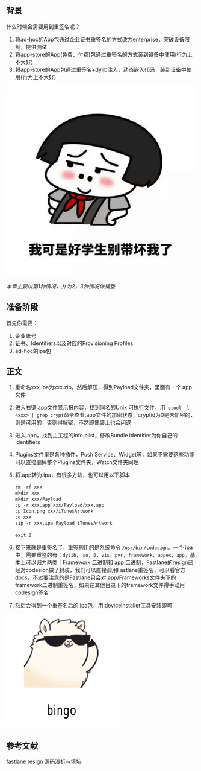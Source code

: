 ## 背景

什么时候会需要用到重签名呢？

1. 将ad-hoc的App包通过企业证书重签名的方式改为enterprise，突破设备限制，提供测试
2. 将app-store的App(免费、付费)包通过重签名的方式装到设备中使用(行为上不大好)
3. 将app-store的App包通过重签名+dylib注入，动态嵌入代码，装到设备中使用(行为上不大好)



![应用重签名与代码嵌入](https://github.com/JasonMR7/JasonMR7.github.io/raw/master/assets/images/表情包/别带坏我了.jpg)





*本章主要讲第1种情况，并为2，3种情况做铺垫*





## 准备阶段

首先你需要：

1. 企业账号
2. 证书、Identifiers以及对应的Provisioning Profiles
3. ad-hoc的ipa包





## 正文

1. 重命名xxx.ipa为xxx.zip，然后解压，得到Payload文件夹，里面有一个.app文件

2. 进入右键.app文件显示报内容，找到同名的Unix 可执行文件，用` otool -l <xxx> | grep crypt`命令查看.app文件的加密状态，cryptid为0是未加密的，则是可用的，否则得解密，不然即使装上也会闪退

3. 进入.app，找到主工程的info.plist，修改Bundle identifier为你自己的Identifiers

4. Plugins文件里是各种插件，Push Service、Widget等，如果不需要这些功能可以直接删掉整个Plugins文件夹，Watch文件夹同理

5. 将.app转为.ipa，有很多方法，也可以用以下脚本

   ```shell
   rm -rf xxx
   mkdir xxx
   mkdir xxx/Payload
   cp -r xxx.app xxx/Payload/xxx.app
   cp Icon.png xxx/iTunesArtwork
   cd xxx
   zip -r xxx.ipa Payload iTunesArtwork
   
   exit 0
   ```

6. 接下来就是重签名了，重签利用的是系统命令 `/usr/bin/codesign`。一个 ipa 中，需要重签的有：`dylib`， `so`，`0`，`vis`，`pvr`，`framework`，`appex`，`app`。基本上可以归为两类：Framework 二进制和 app 二进制，Fastlane的resign已经对codesign做了封装，我们可以直接调用Fastlane重签名，可以看官方[docs](https://docs.fastlane.tools/actions/resign/)，不过要注意的是Fastlane只会对.app/Frameworks文件夹下的framework二进制重签名，如果在其他目录下的framework文件得手动用codesign签名

7. 然后会得到一个重签名后的.ipa包，用ideviceinstaller工具安装即可



![应用重签名与代码嵌入](https://github.com/JasonMR7/JasonMR7.github.io/raw/master/assets/images/表情包/bingo.gif)





## 参考文献

[fastlane resign 源码浅析与填坑](http://www.saitjr.com/ios/fastlane-resign-entitlements.html)